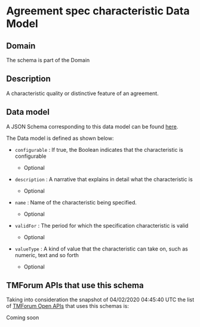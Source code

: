 # Agreement spec characteristic Data Model

## Domain

The  schema is part of the  Domain

## Description

A characteristic quality or distinctive feature of an agreement.

## Data model

A JSON Schema corresponding to this data model can be found
[here](https://github.com/tmforum-rand/schemas/blob/candidates/EngagedParty/AgreementSpecCharacteristic.schema.json).

The Data model is defined as shown below:
- `configurable` : If true, the Boolean indicates that the characteristic is configurable

  - Optional

- `description` : A narrative that explains in detail what the characteristic is

  - Optional

- `name` : Name of the characteristic being specified.

  - Optional

- `validFor` : The period for which the specification characteristic is valid

  - Optional

- `valueType` : A kind of value that the characteristic can take on, such as numeric, text and so forth

  - Optional





## TMForum APIs that use this schema

Taking into consideration the snapshot of 04/02/2020 04:45:40 UTC the list of [TMForum Open APIs](https://www.tmforum.org/open-apis/) that uses this schemas is:

Coming soon